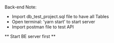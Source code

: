 Back-end Note:

- Import db_test_project.sql file to have all Tables
- Open terminal: 'yarn start' to start server
- Import postman file to test API


** Start BE server first **

